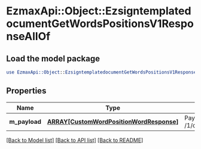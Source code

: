 # EzmaxApi::Object::EzsigntemplatedocumentGetWordsPositionsV1ResponseAllOf

## Load the model package
```perl
use EzmaxApi::Object::EzsigntemplatedocumentGetWordsPositionsV1ResponseAllOf;
```

## Properties
Name | Type | Description | Notes
------------ | ------------- | ------------- | -------------
**m_payload** | [**ARRAY[CustomWordPositionWordResponse]**](CustomWordPositionWordResponse.md) | Payload for POST /1/object/ezsigntemplatedocument/{pkiEzsigntemplatedocumentID}/getWordsPositions | 

[[Back to Model list]](../README.md#documentation-for-models) [[Back to API list]](../README.md#documentation-for-api-endpoints) [[Back to README]](../README.md)


